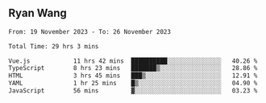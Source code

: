 ## Ryan Wang

<!--START_SECTION:waka-->

```txt
From: 19 November 2023 - To: 26 November 2023

Total Time: 29 hrs 3 mins

Vue.js            11 hrs 42 mins  ██████████░░░░░░░░░░░░░░░   40.26 %
TypeScript        8 hrs 23 mins   ███████▒░░░░░░░░░░░░░░░░░   28.86 %
HTML              3 hrs 45 mins   ███▒░░░░░░░░░░░░░░░░░░░░░   12.91 %
YAML              1 hr 25 mins    █▒░░░░░░░░░░░░░░░░░░░░░░░   04.90 %
JavaScript        56 mins         ▓░░░░░░░░░░░░░░░░░░░░░░░░   03.23 %
```

<!--END_SECTION:waka-->
